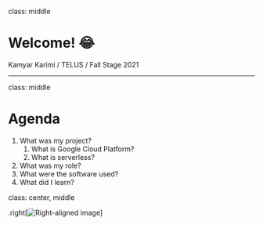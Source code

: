class: middle

# Welcome! :joy:

Kamyar Karimi / TELUS / Fall Stage 2021

---

class: middle

# Agenda

1. What was my project? 
   1. What is Google Cloud Platform?
   2. What is serverless?
2. What was my role?
3. What were the software used?
4. What did I learn?

class: center, middle

.right[![Right-aligned image](https://images-na.ssl-images-amazon.com/images/G/01/img15/pet-products/small-tiles/23695_pets_vertical_store_dogs_small_tile_8._CB312176604_.jpg)]
